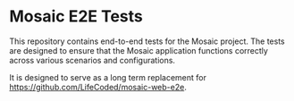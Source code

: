 # Mosaic E2E Tests
This repository contains end-to-end tests for the Mosaic project. The tests are designed to ensure that the Mosaic application functions correctly across various scenarios and configurations.

It is designed to serve as a long term replacement for https://github.com/LifeCoded/mosaic-web-e2e.